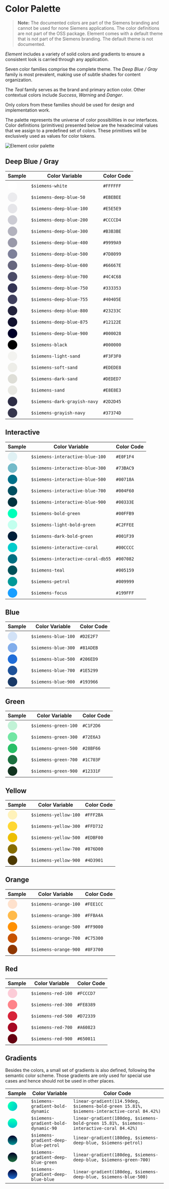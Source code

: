 # Color Palette

<!-- markdownlint-disable MD013 MD038 -->

> **Note:** The documented colors are part of the Siemens branding and
> cannot be used for none Siemens applications. The color definitions
> are not part of the OSS package. Element comes with a default theme
> that is not part of the Siemens branding. The default theme is not
> documented.

*Element* includes a variety of solid colors and gradients to ensure a
consistent look is carried through any application.

Seven color families comprise the complete theme. The *Deep Blue / Gray* family is most
prevalent, making use of subtle shades for content organization.

The *Teal* family serves as the brand and primary action color. Other contextual
colors include *Success*, *Warning* and *Danger*.

Only colors from these families should be used for design and implementation
work.

The palette represents the universe of color possibilities in our interfaces.
Color definitions (primitives) presented below are the hexadecimal values that
we assign to a predefined set of colors. These primitives will be exclusively
used as values for color tokens.

![Element color palette](images/color-palette.png)

## Deep Blue / Gray

| Sample                                                       | Color Variable               | Color Code |
|--------------------------------------------------------------|------------------------------|------------|
| <si-docs-color style="background: #FFFFFF;"></si-docs-color> | `$siemens-white`             | `#FFFFFF`  |
| <si-docs-color style="background: #ebebee;"></si-docs-color> | `$siemens-deep-blue-50`      | `#EBEBEE`  |
| <si-docs-color style="background: #e5e5e9;"></si-docs-color> | `$siemens-deep-blue-100`     | `#E5E5E9`  |
| <si-docs-color style="background: #ccccd4;"></si-docs-color> | `$siemens-deep-blue-200`     | `#CCCCD4`  |
| <si-docs-color style="background: #b3b3be;"></si-docs-color> | `$siemens-deep-blue-300`     | `#B3B3BE`  |
| <si-docs-color style="background: #9999a9;"></si-docs-color> | `$siemens-deep-blue-400`     | `#9999A9`  |
| <si-docs-color style="background: #7d8099;"></si-docs-color> | `$siemens-deep-blue-500`     | `#7D8099`  |
| <si-docs-color style="background: #66667e;"></si-docs-color> | `$siemens-deep-blue-600`     | `#66667E`  |
| <si-docs-color style="background: #4c4c68;"></si-docs-color> | `$siemens-deep-blue-700`     | `#4C4C68`  |
| <si-docs-color style="background: #333353;"></si-docs-color> | `$siemens-deep-blue-750`     | `#333353`  |
| <si-docs-color style="background: #40405e;"></si-docs-color> | `$siemens-deep-blue-755`     | `#40405E`  |
| <si-docs-color style="background: #23233c;"></si-docs-color> | `$siemens-deep-blue-800`     | `#23233C`  |
| <si-docs-color style="background: #12122e;"></si-docs-color> | `$siemens-deep-blue-875`     | `#12122E`  |
| <si-docs-color style="background: #000028;"></si-docs-color> | `$siemens-deep-blue-900`     | `#000028`  |
| <si-docs-color style="background: #000000;"></si-docs-color> | `$siemens-black`             | `#000000`  |
| <si-docs-color style="background: #f3f3f0;"></si-docs-color> | `$siemens-light-sand`        | `#F3F3F0`  |
| <si-docs-color style="background: #edede8;"></si-docs-color> | `$siemens-soft-sand`         | `#EDEDE8`  |
| <si-docs-color style="background: #DEDED7;"></si-docs-color> | `$siemens-dark-sand`         | `#DEDED7`  |
| <si-docs-color style="background: #E8E8E3;"></si-docs-color> | `$siemens-sand`              | `#E8E8E3`  |
| <si-docs-color style="background: #2D2D45;"></si-docs-color> | `$siemens-dark-grayish-navy` | `#2D2D45`  |
| <si-docs-color style="background: #37374D;"></si-docs-color> | `$siemens-grayish-navy`      | `#37374D`  |

## Interactive

| Sample                                                       | Color Variable                    | Color Code |
|--------------------------------------------------------------|-----------------------------------|------------|
| <si-docs-color style="background: #e0f1f4;"></si-docs-color> | `$siemens-interactive-blue-100`   | `#E0F1F4`  |
| <si-docs-color style="background: #73bac9;"></si-docs-color> | `$siemens-interactive-blue-300`   | `#73BAC9`  |
| <si-docs-color style="background: #00718A;"></si-docs-color> | `$siemens-interactive-blue-500`   | `#00718A`  |
| <si-docs-color style="background: #004f60;"></si-docs-color> | `$siemens-interactive-blue-700`   | `#004F60`  |
| <si-docs-color style="background: #00333e;"></si-docs-color> | `$siemens-interactive-blue-900`   | `#00333E`  |
| <si-docs-color style="background: #00ffb9;"></si-docs-color> | `$siemens-bold-green`             | `#00FFB9`  |
| <si-docs-color style="background: #c2ffee;"></si-docs-color> | `$siemens-light-bold-green`       | `#C2FFEE`  |
| <si-docs-color style="background: #001f39;"></si-docs-color> | `$siemens-dark-bold-green`        | `#001F39`  |
| <si-docs-color style="background: #00cccc;"></si-docs-color> | `$siemens-interactive-coral`      | `#00CCCC`  |
| <si-docs-color style="background: #007082;"></si-docs-color> | `$siemens-interactive-coral-db55` | `#007082`  |
| <si-docs-color style="background: #005159;"></si-docs-color> | `$siemens-teal`                   | `#005159`  |
| <si-docs-color style="background: #009999;"></si-docs-color> | `$siemens-petrol`                 | `#009999`  |
| <si-docs-color style="background: #199fff;"></si-docs-color> | `$siemens-focus`                  | `#199FFF`  |

## Blue

| Sample                                                       | Color Variable      | Color Code |
|--------------------------------------------------------------|---------------------|------------|
| <si-docs-color style="background: #D2E2F7;"></si-docs-color> | `$siemens-blue-100` | `#D2E2F7`  |
| <si-docs-color style="background: #81ADEB;"></si-docs-color> | `$siemens-blue-300` | `#81ADEB`  |
| <si-docs-color style="background: #206ED9;"></si-docs-color> | `$siemens-blue-500` | `#206ED9`  |
| <si-docs-color style="background: #1E5299;"></si-docs-color> | `$siemens-blue-700` | `#1E5299`  |
| <si-docs-color style="background: #193966;"></si-docs-color> | `$siemens-blue-900` | `#193966`  |

## Green

| Sample                                                       | Color Variable       | Color Code |
|--------------------------------------------------------------|----------------------|------------|
| <si-docs-color style="background: #C1F2D6;"></si-docs-color> | `$siemens-green-100` | `#C1F2D6`  |
| <si-docs-color style="background: #72E6A3;"></si-docs-color> | `$siemens-green-300` | `#72E6A3`  |
| <si-docs-color style="background: #28BF66;"></si-docs-color> | `$siemens-green-500` | `#28BF66`  |
| <si-docs-color style="background: #1C703F;"></si-docs-color> | `$siemens-green-700` | `#1C703F`  |
| <si-docs-color style="background: #12331F;"></si-docs-color> | `$siemens-green-900` | `#12331F`  |

## Yellow

| Sample                                                       | Color Variable        | Color Code |
|--------------------------------------------------------------|-----------------------|------------|
| <si-docs-color style="background: #fff2ba;"></si-docs-color> | `$siemens-yellow-100` | `#FFF2BA`  |
| <si-docs-color style="background: #ffd732;"></si-docs-color> | `$siemens-yellow-300` | `#FFD732`  |
| <si-docs-color style="background: #edbf00;"></si-docs-color> | `$siemens-yellow-500` | `#EDBF00`  |
| <si-docs-color style="background: #876d00;"></si-docs-color> | `$siemens-yellow-700` | `#876D00`  |
| <si-docs-color style="background: #4d3901;"></si-docs-color> | `$siemens-yellow-900` | `#4D3901`  |

## Orange

| Sample                                                       | Color Variable        | Color Code |
|--------------------------------------------------------------|-----------------------|------------|
| <si-docs-color style="background: #fee1cc;"></si-docs-color> | `$siemens-orange-100` | `#FEE1CC`  |
| <si-docs-color style="background: #ffba4a;"></si-docs-color> | `$siemens-orange-300` | `#FFBA4A`  |
| <si-docs-color style="background: #ff9000;"></si-docs-color> | `$siemens-orange-500` | `#FF9000`  |
| <si-docs-color style="background: #c75300;"></si-docs-color> | `$siemens-orange-700` | `#C75300`  |
| <si-docs-color style="background: #8f3700;"></si-docs-color> | `$siemens-orange-900` | `#8F3700`  |

## Red

| Sample                                                       | Color Variable     | Color Code |
|--------------------------------------------------------------|--------------------|------------|
| <si-docs-color style="background: #fcccd7;"></si-docs-color> | `$siemens-red-100` | `#FCCCD7`  |
| <si-docs-color style="background: #fe8389;"></si-docs-color> | `$siemens-red-300` | `#FE8389`  |
| <si-docs-color style="background: #d72339;"></si-docs-color> | `$siemens-red-500` | `#D72339`  |
| <si-docs-color style="background: #a60823;"></si-docs-color> | `$siemens-red-700` | `#A60823`  |
| <si-docs-color style="background: #650011;"></si-docs-color> | `$siemens-red-900` | `#650011`  |

## Gradients

Besides the colors, a small set of gradients is also defined, following the
semantic color scheme. Those gradients are only used for special use cases and
hence should not be used in other places.

| Sample                                                                                                         | Color Variable                       | Color Code                                                                                  |
|----------------------------------------------------------------------------------------------------------------|--------------------------------------|---------------------------------------------------------------------------------------------|
| <si-docs-color style="background: linear-gradient(114.59deg, #00ffb9 15.81%, #00cccc 84.42%)"></si-docs-color> | `$siemens-gradient-bold-dynamic`     | `linear-gradient(114.59deg, $siemens-bold-green 15.81%, $siemens-interactive-coral 84.42%)` |
| <si-docs-color style="background: linear-gradient(180deg, #00ffb9 15.81%, #00cccc 84.42%)"></si-docs-color>    | `$siemens-gradient-bold-dynamic-90`  | `linear-gradient(180deg, $siemens-bold-green 15.81%, $siemens-interactive-coral 84.42%)`    |
| <si-docs-color style="background: linear-gradient(180deg, #000028, #009999)"></si-docs-color>                  | `$siemens-gradient-deep-blue-petrol` | `linear-gradient(180deg, $siemens-deep-blue, $siemens-petrol)`                              |
| <si-docs-color style="background: linear-gradient(180deg, #000028, #1c703f)"></si-docs-color>                  | `$siemens-gradient-deep-blue-green`  | `linear-gradient(180deg, $siemens-deep-blue, $siemens-green-700)`                           |
| <si-docs-color style="background: linear-gradient(180deg, #000028, #206ed9)"></si-docs-color>                  | `$siemens-gradient-deep-blue-blue`   | `linear-gradient(180deg, $siemens-deep-blue, $siemens-blue-500)`                            |

<style>
si-docs-color {
  display: block;
  height: 30px;
  width: 30px;
  border-radius: 50%;
}
</style>
